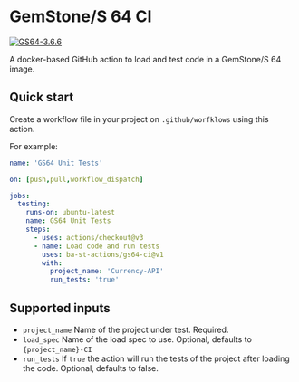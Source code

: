 # GemStone/S 64 CI

[![GS64-3.6.6](https://img.shields.io/badge/GS64-3.6.6-informational)](https://gemtalksystems.com/products/gs64/)

A docker-based GitHub action to load and test code in a GemStone/S 64 image.

## Quick start

Create a workflow file in your project on `.github/worfklows` using this action.

For example:

```yml
name: 'GS64 Unit Tests'

on: [push,pull,workflow_dispatch]

jobs:
  testing:
    runs-on: ubuntu-latest
    name: GS64 Unit Tests
    steps:
      - uses: actions/checkout@v3
      - name: Load code and run tests
        uses: ba-st-actions/gs64-ci@v1
        with:
          project_name: 'Currency-API'
          run_tests: 'true'
```

## Supported inputs

- `project_name` Name of the project under test. Required.
- `load_spec` Name of the load spec to use. Optional, defaults to `{project_name}-CI`
- `run_tests` If `true` the action will run the tests of the project after loading
  the code. Optional, defaults to false.
